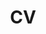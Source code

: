 ---
layout: cv
permalink: /cv/
title: CV
nav: true
nav_order: 1
cv_pdf_en: cv_public_en.pdf
cv_pdf_fr: cv_public_fr.pdf
description: 
---